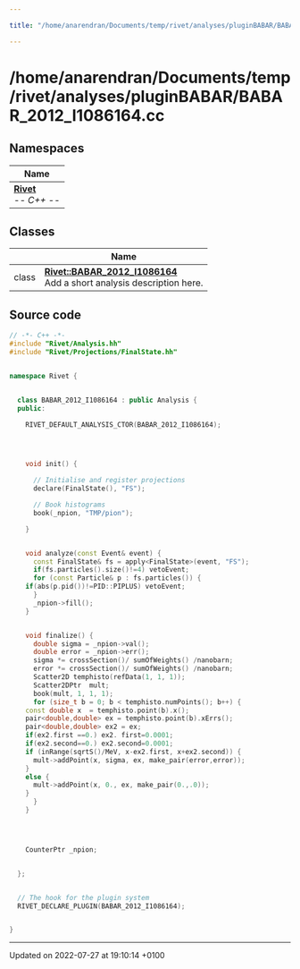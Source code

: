 ```yaml
---

title: "/home/anarendran/Documents/temp/rivet/analyses/pluginBABAR/BABAR_2012_I1086164.cc"

---
```


# /home/anarendran/Documents/temp/rivet/analyses/pluginBABAR/BABAR_2012_I1086164.cc



## Namespaces

| Name           |
| -------------- |
| **[Rivet](http://example.org/namespaces/namespacerivet/)** <br>-*- C++ -*-  |

## Classes

|                | Name           |
| -------------- | -------------- |
| class | **[Rivet::BABAR_2012_I1086164](http://example.org/classes/classrivet_1_1babar__2012__i1086164/)** <br>Add a short analysis description here.  |




## Source code

```cpp
// -*- C++ -*-
#include "Rivet/Analysis.hh"
#include "Rivet/Projections/FinalState.hh"


namespace Rivet {


  class BABAR_2012_I1086164 : public Analysis {
  public:

    RIVET_DEFAULT_ANALYSIS_CTOR(BABAR_2012_I1086164);




    void init() {

      // Initialise and register projections
      declare(FinalState(), "FS");

      // Book histograms
      book(_npion, "TMP/pion");

    }


    void analyze(const Event& event) {
      const FinalState& fs = apply<FinalState>(event, "FS");
      if(fs.particles().size()!=4) vetoEvent;
      for (const Particle& p : fs.particles()) {
    if(abs(p.pid())!=PID::PIPLUS) vetoEvent;
      }
      _npion->fill();
    }


    void finalize() {
      double sigma = _npion->val();
      double error = _npion->err();
      sigma *= crossSection()/ sumOfWeights() /nanobarn;
      error *= crossSection()/ sumOfWeights() /nanobarn;
      Scatter2D temphisto(refData(1, 1, 1));
      Scatter2DPtr  mult;
      book(mult, 1, 1, 1);
      for (size_t b = 0; b < temphisto.numPoints(); b++) {
    const double x  = temphisto.point(b).x();
    pair<double,double> ex = temphisto.point(b).xErrs();
    pair<double,double> ex2 = ex;
    if(ex2.first ==0.) ex2. first=0.0001;
    if(ex2.second==0.) ex2.second=0.0001;
    if (inRange(sqrtS()/MeV, x-ex2.first, x+ex2.second)) {
      mult->addPoint(x, sigma, ex, make_pair(error,error));
    }
    else {
      mult->addPoint(x, 0., ex, make_pair(0.,.0));
    }
      }
    }




    CounterPtr _npion;


  };


  // The hook for the plugin system
  RIVET_DECLARE_PLUGIN(BABAR_2012_I1086164);


}
```


-------------------------------

Updated on 2022-07-27 at 19:10:14 +0100
